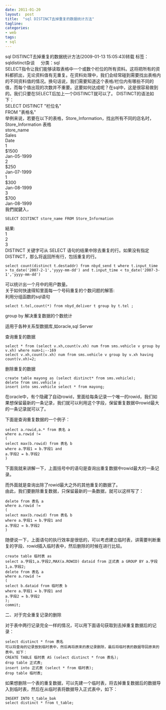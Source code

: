 ```yaml
---
date: 2011-01-20
layout:  post
title:  "sql DISTINCT去掉重复的数据统计方法"
tagline:
categories:
- web
tags:
- sql
---
```

sql DISTINCT去掉重复的数据统计方法(2009-01-13 15:05:43)转载 标签：sqldistinct杂谈     分类：sql
<br>
SELECT指令让我们能够读取表格中一个或数个栏位的所有资料。这将把所有的资料都抓出，无论资料值有无重复。在资料处理中，我们会经常碰到需要找出表格内的不同资料值的情况。换句话说，我们需要知道这个表格/栏位内有哪些不同的值，而每个值出现的次数并不重要。这要如何达成呢？在sql中，这是很容易做到的。我们只要在SELECT后加上一个DISTINCT就可以了。 DISTINCT的语法如下：
<br>
SELECT DISTINCT "栏位名"
<br>
FROM "表格名"
<br>
举例来说，若要在以下的表格，Store_Information，找出所有不同的店名时，Store_Information 表格
<br>
store_name
<br>
Sales
<br>
Date
<br>
1
<br>
$1500
<br>
Jan-05-1999
<br>
2
<br>
$250
<br>
Jan-07-1999
<br>
1
<br>
$300
<br>
Jan-08-1999
<br>
3
<br>
$700
<br>
Jan-08-1999
<br>
我們就鍵入，

    SELECT DISTINCT store_name FROM Store_Information

結果:
<br>
1
<br>
2
<br>
3
<br>
DISTINCT 关键字可从 SELECT 语句的结果中除去重复的行。如果没有指定 DISTINCT，那么将返回所有行，包括重复的行。

    select count(distinct t.destaddr) from nbyd_send t where t.input_time > to_date('2007-2-1','yyyy-mm-dd') and t.input_time < to_date('2007-3-1','yyyy-mm-dd')

可以统计出一个月中的用户数量。
<br>
关于如何快速得知里面每一个号码重复的个数问题的解答:
<br>
利用分组函数的sql语句

    select t.tel,count(*) from nbyd_deliver t group by t.tel ;

group by 解决重复数据的个数统计
<br>

适用于各种关系型数据库,如oracle,sql Server
<br>

查询重复的数据

    select * from (select v.xh,count(v.xh) num from sms.vehicle v group by v.xh) where num>1;--169
    select v.xh,count(v.xh) num from sms.vehicle v group by v.xh having count(v.xh)=2;


删除重复的数据

    create table mayong as (select distinct* from sms.vehicle);
    delete from sms.vehicle ;
    insert into sms.vehicle select * from mayong;

在oracle中，有个隐藏了自动rowid，里面给每条记录一个唯一的rowid，我们如果想保留最新的一条记录，我们就可以利用这个字段，保留重复数据中rowid最大的一条记录就可以了。
<br>

下面是查询重复数据的一个例子：

    select a.rowid,a.* from 表名 a
    where a.rowid !=
    (
    select max(b.rowid) from 表名 b
    where a.字段1 = b.字段1 and
    a.字段2 = b.字段2
    )

下面我就来讲解一下，上面括号中的语句是查询出重复数据中rowid最大的一条记录。
<br>

而外面就是查询出除了rowid最大之外的其他重复的数据了。
<br>
由此，我们要删除重复数据，只保留最新的一条数据，就可以这样写了：

    delete from 表名 a
    where a.rowid !=
    (
    select max(b.rowid) from 表名 b
    where a.字段1 = b.字段1 and
    a.字段2 = b.字段2
    )

随便说一下，上面语句的执行效率是很低的，可以考虑建立临时表，讲需要判断重复的字段、rowid插入临时表中，然后删除的时候在进行比较。

    create table 临时表 as
    select a.字段1,a.字段2,MAX(a.ROWID) dataid from 正式表 a GROUP BY a.字段1,a.字段2;
    delete from 表名 a
    where a.rowid !=
    (
    select b.dataid from 临时表 b
    where a.字段1 = b.字段1 and
    a.字段2 = b.字段2
    );
    commit;

二、对于完全重复记录的删除
<br>

对于表中两行记录完全一样的情况，可以用下面语句获取到去掉重复数据后的记录：

    select distinct * from 表名
    可以将查询的记录放到临时表中，然后再将原来的表记录删除，最后将临时表的数据导回原来的表中。如下：
    CREATE TABLE 临时表 AS (select distinct * from 表名);
    drop table 正式表;
    insert into 正式表 (select * from 临时表);
    drop table 临时表;

如果想删除一个表的重复数据，可以先建一个临时表，将去掉重复数据后的数据导入到临时表，然后在从临时表将数据导入正式表中，如下：
<br>

    INSERT INTO t_table_bak
    select distinct * from t_table;

